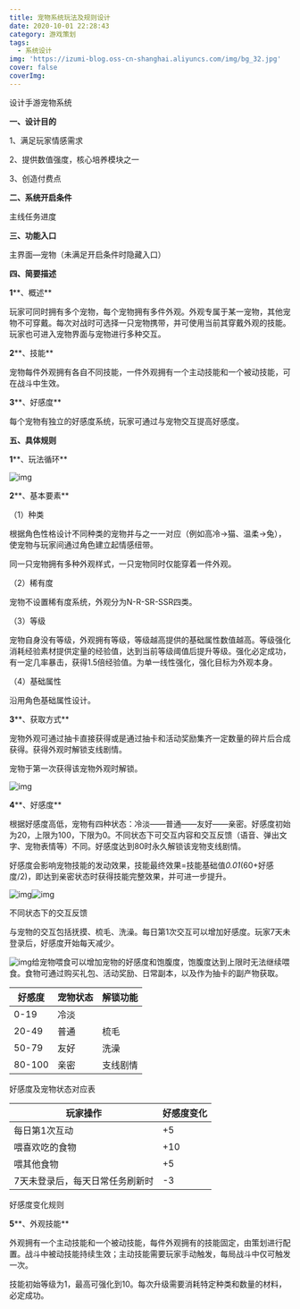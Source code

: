 ```yaml
---
title: 宠物系统玩法及规则设计
date: 2020-10-01 22:28:43
category: 游戏策划
tags:
  - 系统设计
img: 'https://izumi-blog.oss-cn-shanghai.aliyuncs.com/img/bg_32.jpg'
cover: false
coverImg:
---
```


设计手游宠物系统

<!--more-->

**一、设计目的**

1、满足玩家情感需求

2、提供数值强度，核心培养模块之一

3、创造付费点

**二、系统开启条件**

主线任务进度

**三、功能入口**

主界面—宠物（未满足开启条件时隐藏入口）

**四、简要描述**

**1****、概述**

玩家可同时拥有多个宠物，每个宠物拥有多件外观。外观专属于某一宠物，其他宠物不可穿戴。每次对战时可选择一只宠物携带，并可使用当前其穿戴外观的技能。玩家也可进入宠物界面与宠物进行多种交互。

**2****、技能**

宠物每件外观拥有各自不同技能，一件外观拥有一个主动技能和一个被动技能，可在战斗中生效。

**3****、好感度**

每个宠物有独立的好感度系统，玩家可通过与宠物交互提高好感度。

**五、具体规则**

**1****、玩法循环**

![img](https://izumi-blog.oss-cn-shanghai.aliyuncs.com/img/clip_image005.jpg)

**2****、基本要素**

（1）种类

根据角色性格设计不同种类的宠物并与之一一对应（例如高冷→猫、温柔→兔），使宠物与玩家间通过角色建立起情感纽带。

同一只宠物拥有多种外观样式，一只宠物同时仅能穿着一件外观。

（2）稀有度

宠物不设置稀有度系统，外观分为N-R-SR-SSR四类。

（3）等级

宠物自身没有等级，外观拥有等级，等级越高提供的基础属性数值越高。等级强化消耗经验素材提供定量的经验值，达到当前等级阈值后提升等级。强化必定成功，有一定几率暴击，获得1.5倍经验值。为单一线性强化，强化目标为外观本身。

（4）基础属性

沿用角色基础属性设计。

**3****、获取方式**

宠物外观可通过抽卡直接获得或是通过抽卡和活动奖励集齐一定数量的碎片后合成获得。获得外观时解锁支线剧情。

宠物于第一次获得该宠物外观时解锁。

![img](https://izumi-blog.oss-cn-shanghai.aliyuncs.com/img/clip_image008.jpg)

**4****、好感度**

根据好感度高低，宠物有四种状态：冷淡——普通——友好——亲密。好感度初始为20，上限为100，下限为0。不同状态下可交互内容和交互反馈（语音、弹出文字、宠物表情等）不同。好感度达到80时永久解锁该宠物支线剧情。

好感度会影响宠物技能的发动效果，技能最终效果=技能基础值*0.01*(60+好感度/2)，即达到亲密状态时获得技能完整效果，并可进一步提升。

![img](https://izumi-blog.oss-cn-shanghai.aliyuncs.com/img/clip_image010.jpg)![img](https://izumi-blog.oss-cn-shanghai.aliyuncs.com/img/clip_image012.jpg)

不同状态下的交互反馈

与宠物的交互包括抚摸、梳毛、洗澡。每日第1次交互可以增加好感度。玩家7天未登录后，好感度开始每天减少。

![img](C:/Users/win8.1/AppData/Local/Temp/msohtmlclip1/01/clip_image013.jpg)给宠物喂食可以增加宠物的好感度和饱腹度，饱腹度达到上限时无法继续喂食。食物可通过购买礼包、活动奖励、日常副本，以及作为抽卡的副产物获取。

| **好感度** | **宠物状态** | **解锁功能** |
| ---------- | ------------ | ------------ |
| 0-19       | 冷淡         |              |
| 20-49      | 普通         | 梳毛         |
| 50-79      | 友好         | 洗澡         |
| 80-100     | 亲密         | 支线剧情     |

好感度及宠物状态对应表

| **玩家操作**                    | **好感度变化** |
| ------------------------------- | -------------- |
| 每日第1次互动                   | +5             |
| 喂喜欢吃的食物                  | +10            |
| 喂其他食物                      | +5             |
| 7天未登录后，每天日常任务刷新时 | -3             |

好感度变化规则

**5****、外观技能**

外观拥有一个主动技能和一个被动技能，每件外观拥有的技能固定，由策划进行配置。战斗中被动技能持续生效；主动技能需要玩家手动触发，每局战斗中仅可触发一次。

技能初始等级为1，最高可强化到10。每次升级需要消耗特定种类和数量的材料，必定成功。
